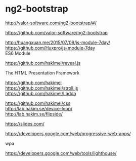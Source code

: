 # ng2-bootstrap  


http://valor-software.com/ng2-bootstrap/#/  


https://github.com/valor-software/ng2-bootstrap  


http://huangxuan.me/2015/07/09/js-module-7day/  
https://github.com/Huxpro/js-module-7day  
ES6 Module  

https://github.com/hakimel/reveal.js  

The HTML Presentation Framework  


https://github.com/hakimel  
https://github.com/hakimel/stroll.js  
https://github.com/hakimel/Ladda  

https://github.com/hakimel/css  
http://lab.hakim.se/device-loop/  
http://lab.hakim.se/flipside/  



https://slides.com/  


https://developers.google.com/web/progressive-web-apps/  

wpa  

https://developers.google.com/web/tools/lighthouse/  







